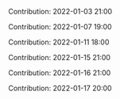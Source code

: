 Contribution: 2022-01-03 21:00

Contribution: 2022-01-07 19:00

Contribution: 2022-01-11 18:00

Contribution: 2022-01-15 21:00

Contribution: 2022-01-16 21:00

Contribution: 2022-01-17 20:00

